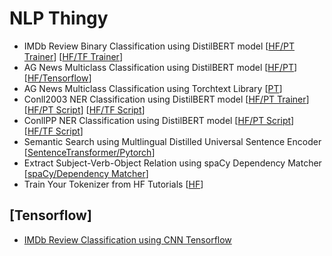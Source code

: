 # NLP Thingy

- IMDb Review Binary Classification using DistilBERT model [[HF/PT Trainer](notebooks/IMDb_Review_Classification_using_DistilBert_Pytorch.ipynb)]  [[HF/TF Trainer](notebooks/IMDb_Review_Classification_using_DistilBert_HF_Tensorflow_Trainer.ipynb)]
- AG News Multiclass Classification using DistilBERT model [[HF/PT](notebooks/AG_News_Classification_using_DistilBERT_Pytorch.ipynb)] [[HF/Tensorflow](notebooks/AG_News_Classification_using_DistilBERT_Tensorflow.ipynb)]
- AG News Multiclass Classification using Torchtext Library [[PT](notebooks/AG_News_Classification_using_torchtext_Library.ipynb)] 
- Conll2003 NER Classification using DistilBERT model [[HF/PT Trainer](notebooks/Conll2003_NER_Classification_using_DistilBERT_HF_Pytorch_Trainer.ipynb)] [[HF/PT Script](notebooks/Conll2003_NER_Classification_using_DistilBERT_HF_Pytorch_Script.ipynb)] [[HF/TF Script](notebooks/Conll2003_NER_Classification_using_DistilBERT_HF_Tensorflow_Script.ipynb)]
- ConllPP NER Classification using DistilBERT model [[HF/PT Script](notebooks/ConllPP_NER_Classification_using_DistilBERT_HF_Pytorch_Script.ipynb)] [[HF/TF Script](notebooks/ConllPP_NER_Classification_using_DistilBERT_HF_Tensorflow_Script.ipynb)]
- Semantic Search using Multlingual Distilled Universal Sentence Encoder [[SentenceTransformer/Pytorch](notebooks/Semantic_Search_using_Multlingual_Distilled_Universal_Sentence_Encoder.ipynb)]
- Extract Subject-Verb-Object Relation using spaCy Dependency Matcher [[spaCy/Dependency Matcher](notebooks/Extract_Subject_Verb_Object_Relation_using_spaCy_DependencyMatcher.ipynb)]
- Train Your Tokenizer from HF Tutorials [[HF](notebooks/Train_your_tokenizer_from_HF_Tutorials.ipynb)]


## [Tensorflow]
- [IMDb Review Classification using CNN Tensorflow](notebooks/IMDb_Review_Classification_using_CNN_Tensorflow.ipynb)







